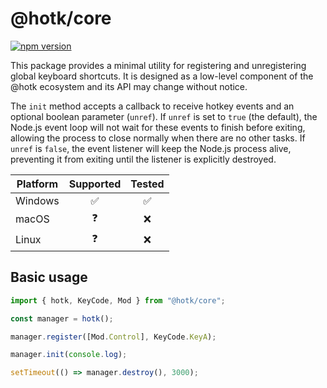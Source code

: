 # @hotk/core

[![npm version](https://img.shields.io/npm/v/@hotk/core.svg)](https://www.npmjs.com/package/@hotk/core)

This package provides a minimal utility for registering and unregistering global keyboard shortcuts. It is designed as a low-level component of the @hotk ecosystem and its API may change without notice.

The `init` method accepts a callback to receive hotkey events and an optional boolean parameter (`unref`). If `unref` is set to `true` (the default), the Node.js event loop will not wait for these events to finish before exiting, allowing the process to close normally when there are no other tasks. If `unref` is `false`, the event listener will keep the Node.js process alive, preventing it from exiting until the listener is explicitly destroyed.

| Platform | Supported | Tested |
| -------- | :-------: | :----: |
| Windows  |    ✅     |   ✅   |
| macOS    |    ❓     |   ❌   |
| Linux    |    ❓     |   ❌   |

## Basic usage

```js
import { hotk, KeyCode, Mod } from "@hotk/core";

const manager = hotk();

manager.register([Mod.Control], KeyCode.KeyA);

manager.init(console.log);

setTimeout(() => manager.destroy(), 3000);
```
